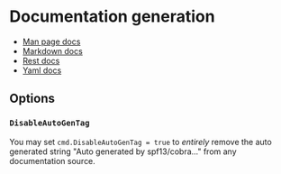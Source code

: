 # Documentation generation

- [Man page docs](man_docs.md)
- [Markdown docs](md_docs.md)
- [Rest docs](rest_docs.md)
- [Yaml docs](yaml_docs.md)

## Options
### `DisableAutoGenTag`
You may set `cmd.DisableAutoGenTag = true`
to _entirely_ remove the auto generated string "Auto generated by spf13/cobra..."
from any documentation source.
